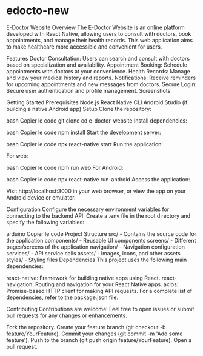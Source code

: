 # edocto-new
E-Doctor Website
Overview
The E-Doctor Website is an online platform developed with React Native, allowing users to consult with doctors, book appointments, and manage their health records. This web application aims to make healthcare more accessible and convenient for users.

Features
Doctor Consultation: Users can search and consult with doctors based on specialization and availability.
Appointment Booking: Schedule appointments with doctors at your convenience.
Health Records: Manage and view your medical history and reports.
Notifications: Receive reminders for upcoming appointments and new messages from doctors.
Secure Login: Secure user authentication and profile management.
Screenshots


Getting Started
Prerequisites
Node.js
React Native CLI
Android Studio (if building a native Android app)
Setup
Clone the repository:

bash
Copier le code
git clone 
cd e-doctor-website
Install dependencies:

bash
Copier le code
npm install
Start the development server:

bash
Copier le code
npx react-native start
Run the application:

For web:

bash
Copier le code
npm run web
For Android:

bash
Copier le code
npx react-native run-android
Access the application:

Visit http://localhost:3000 in your web browser, or view the app on your Android device or emulator.

Configuration
Configure the necessary environment variables for connecting to the backend API. Create a .env file in the root directory and specify the following variables:

arduino
Copier le code
Project Structure
src/ - Contains the source code for the application
components/ - Reusable UI components
screens/ - Different pages/screens of the application
navigation/ - Navigation configuration
services/ - API service calls
assets/ - Images, icons, and other assets
styles/ - Styling files
Dependencies
This project uses the following main dependencies:

react-native: Framework for building native apps using React.
react-navigation: Routing and navigation for your React Native apps.
axios: Promise-based HTTP client for making API requests.
For a complete list of dependencies, refer to the package.json file.

Contributing
Contributions are welcome! Feel free to open issues or submit pull requests for any changes or enhancements.

Fork the repository.
Create your feature branch (git checkout -b feature/YourFeature).
Commit your changes (git commit -m 'Add some feature').
Push to the branch (git push origin feature/YourFeature).
Open a pull request.
